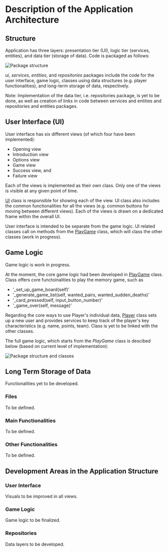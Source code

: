 # Description of the Application Architecture

## Structure

Application has three layers: presentation tier (UI), logic tier (services, entities), and data tier (storage of data). Code is packaged as follows: 

![Package structure](/pictures/architecture_package.png)

_ui_, _services_, _entities_, and _repositories_ packages include the code for the user interface, game logic, classes using data structures (e.g. player functionalities), and long-term storage of data, respectively.

Note: Implementation of the data tier, i.e. repositories package, is yet to be done, as well as creation of links in code between services and entities and repositories and entities packages.

## User Interface (UI)

User interface has six different views (of which four have been implemented): 

- Opening view
- Introduction view
- Options view
- Game view
- Success view, and
- Failure view

Each of the views is implemented as their own class. Only one of the views is visible at any given point of time. 

[UI](../src/ui/ui.py) class is responsible for showing each of the view. UI class also includes  the common functionalities for all the views (e.g. common buttons for moving between different views). Each of the views is drawn on a dedicated frame within the overall UI. 

User interface is intended to be separate from the game logic. UI related classes call on methods from the [PlayGame](../src/services/play_game.py) class, which will class the other classes (work in progress).

## Game Logic

Game logic is work in progress. 

At the moment, the core game logic had been developed in [PlayGame](../src/services/play_game.py) class. Class offers core functoinalities to play the memory game, such as
- '_set_up_game_board(self)'
- '_generate_game_list(self, wanted_pairs, wanted_sudden_deaths)'
- '_card_pressed(self, input_button_number)'
- '_game_over(self, message)'

Regarding the core ways to use Player's individual data, [Player](../src/entities/play_game.py) class sets up a new user and provides services to keep track of the player's key characteristics (e.g. name, points, team). Class is yet to be linked with the other classes. 

The full game logic, which starts from the _PlayGame_ class is descibed below (based on current level of implementation): 

![Package structure and classes](/pictures/architecture_package_classes.png)

## Long Term Storage of Data

Functionalities yet to be developed. 

### Files

To be defined. 

### Main Functionalities

To be defined. 

### Other Functionalities

To be defined.


## Development Areas in the Application Structure 

### User Interface

Visuals to be improved in all views. 

### Game Logic

Game logic to be finalized. 

### Repositories

Data layers to be developed.